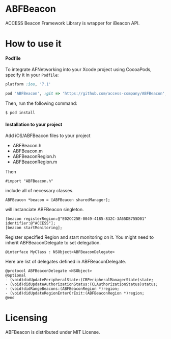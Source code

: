 # ABFBeacon

ACCESS Beacon Framework Library is wrapper for iBeacon API.

# How to use it

#### Podfile

To integrate AFNetworking into your Xcode project using CocoaPods, specify it in your `Podfile`:

```ruby
platform :ios, '7.1'

pod 'ABFBeacon', :git => 'https://github.com/access-company/ABFBeacon', :tag => '1.0.0'
```

Then, run the following command:

```bash
$ pod install
```

#### Installation to your project

Add iOS/ABFBeacon files to your project

* ABFBeacon.h
* ABFBeacon.m
* ABFBeaconRegion.h
* ABFBeaconRegion.m

Then

```
#import "ABFBeacon.h"
```

include all of necessary classes.

```
ABFBeacon *beacon = [ABFBeacon sharedManager];
```

will instanciate ABFBeacon singleton.

```
[beacon registerRegion:@"E02CC25E-0049-4185-832C-3A65DB755D01" identifier:@"ACCESS"];
[beacon startMonitoring];
```

Register specified Region and start monitoring on it.
You might need to inherit ABFBeaconDelegate to set delegation.

```
@interface MyClass : NSObject<ABFBeaconDelegate>
```

Here are list of delegates defined in ABFBeaconDelegate.

```
@protocol ABFBeaconDelegate <NSObject>
@optional
- (void)didUpdatePeripheralState:(CBPeripheralManagerState)state;
- (void)didUpdateAuthorizationStatus:(CLAuthorizationStatus)status;
- (void)didRangeBeacons:(ABFBeaconRegion *)region;
- (void)didUpdateRegionEnterOrExit:(ABFBeaconRegion *)region;
@end
```

# Licensing

ABFBeacon is distributed under MIT License.
